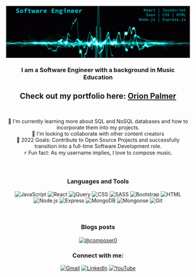 <img align="center" alt="HTML5" width="1000px" src="OrionHeroBanner.png" style="padding-right:10px;" />
<h3 align="center">I am a Software Engineer with a background in Music Education</h3>

<div align=center >

## Check out my portfolio here: [Orion Palmer](https://www.orionpalmer.com)
 
 <br>
 
 🌱 I'm currently learning more about SQL and NoSQL databases and how to incorporate them into my projects.
 <br>
 👯 I'm looking to collaborate with other content creators
 <br>
 💬 2022 Goals: Contribute to Open Source Projects and successfully transition into a full-time Software Development role.
 <br>
 ⚡ Fun fact: As my username implies, I love to compose music.

<br />

### Languages and Tools
 
![JavaScript](https://img.shields.io/badge/-javascript-F7DF1E?&style=for-the-badge&logo=javascript&logoColor=black) 
![React](https://img.shields.io/badge/-ReactJS-grey?&style=for-the-badge&logo=react&logoColor=61DAFB) 
![jQuery](https://img.shields.io/badge/-jQuery-navy?style=for-the-badge&logo=jQuery) 
![CSS](https://img.shields.io/badge/-css3-1572B6?&style=for-the-badge&logo=css3&logoColor=white) 
![SASS](https://img.shields.io/badge/Sass-CC6699?style=for-the-badge&logo=sass&logoColor=white) 
![Bootstrap](https://img.shields.io/badge/-Bootstrap-purple?style=for-the-badge&logo=Bootstrap)
![HTML](https://img.shields.io/badge/HTML5-E34F26?style=for-the-badge&logo=html5&logoColor=white) 
 <br>
 ![Node.js](https://img.shields.io/badge/Node.js-339933?style=for-the-badge&logo=nodedotjs&logoColor=white) 
 ![Express](https://img.shields.io/badge/Express.js-000000?style=for-the-badge&logo=express&logoColor=white) 
 ![MongoDB](https://img.shields.io/badge/-Mongo_DB-brightgreen?style=for-the-badge&logo=MongoDB) 
 ![Mongoose](https://img.shields.io/badge/-Mongoose-brown?style=for-the-badge&logo=Mongoose) 
 ![Git](https://img.shields.io/badge/-Git-F05032?&style=for-the-badge&logo=git&logoColor=white) 

<br />

### Blogs posts
<!-- BLOG-POST-LIST:START -->
<a href="https://orionpalmer.hashnode.dev/" target="blank"><img align="center" src="https://avatars2.githubusercontent.com/u/16342708?s=400&v=4" alt="@composer0" height="50" width="50" /></a>
 

<!-- BLOG-POST-LIST:END -->
 
 ### Connect with me:

[![Gmail](https://img.shields.io/badge/Gmail-D14836?style=for-the-badge&logo=gmail&logoColor=white)](mailto:opalmer1989@gmail.com) [![LinkedIn](https://img.shields.io/badge/linkedin-%230077B5.svg?style=for-the-badge&logo=linkedin&logoColor=white)](https://www.linkedin.com/in/orion-palmer) [![YouTube](https://img.shields.io/badge/-YouTube-red?&style=for-the-badge&logo=youtube&logoColor=white)](https://www.youtube.com/channel/UC1PLqeZnOUcLVteRSYwk1WQ)

<br />
<br />

[portfolio]: https://www.orionpalmer.com
[linkedin]: https://www.linkedin.com/in/orionpalmer
[youtube]: https://www.youtube.com/channel/UC1PLqeZnOUcLVteRSYwk1WQ
[hashnode]: https://orionpalmer.hashnode.dev/

